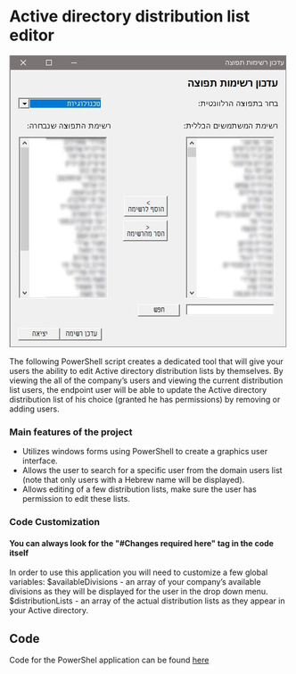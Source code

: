 # Active directory distribution list editor

![Main Image](Images/Main_photo.JPG)

The following PowerShell script creates a dedicated tool that will give your users the ability to edit Active directory distribution lists by themselves.
By viewing the all of the company’s users and viewing the current distribution list users, the endpoint user will be able to update the Active directory distribution list of his choice (granted he has permissions) by removing or adding users.

### Main features of the project

- Utilizes windows forms using PowerShell to create a graphics user interface.
- Allows the user to search for a specific user from the domain users list (note that only users with a Hebrew name will be displayed).
- Allows editing of a few distribution lists, make sure the user has permission to edit these lists.

### Code Customization
#### You can always look for the "#Changes required here" tag in the code itself
In order to use this application you will need to customize a few global variables:
$availableDivisions - an array of your company’s available divisions as they will be displayed for the user in the drop down menu.  
$distributionLists - an array of the actual distribution lists as they appear in your Active directory.  

## Code

Code for the PowerShel application can be found [here](Code/Update_AD_distribution_list.ps1)